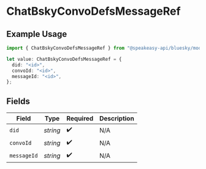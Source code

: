 # ChatBskyConvoDefsMessageRef

## Example Usage

```typescript
import { ChatBskyConvoDefsMessageRef } from "@speakeasy-api/bluesky/models/components";

let value: ChatBskyConvoDefsMessageRef = {
  did: "<id>",
  convoId: "<id>",
  messageId: "<id>",
};
```

## Fields

| Field              | Type               | Required           | Description        |
| ------------------ | ------------------ | ------------------ | ------------------ |
| `did`              | *string*           | :heavy_check_mark: | N/A                |
| `convoId`          | *string*           | :heavy_check_mark: | N/A                |
| `messageId`        | *string*           | :heavy_check_mark: | N/A                |